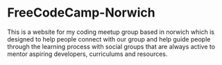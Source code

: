 # FreeCodeCamp-Norwich

This is a website for my coding meetup group based in norwich which is designed to help people connect with our group and help guide people through the learning process with social groups that are always active to mentor aspiring developers, curriculums and resources.

